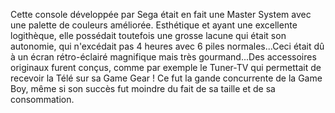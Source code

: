 Cette console développée par Sega était en fait une Master System avec une palette de couleurs améliorée. Esthétique et ayant une excellente logithèque, elle possédait toutefois une grosse lacune qui était son autonomie, qui n'excédait pas 4 heures avec 6 piles normales...Ceci était dû à un écran rétro-éclairé magnifique mais très gourmand...Des accessoires originaux furent conçus, comme par exemple le Tuner-TV qui permettait de recevoir la Télé sur sa Game Gear ! Ce fut la gande concurrente de la Game Boy, même si son succès fut moindre du fait de sa taille et de sa consommation.